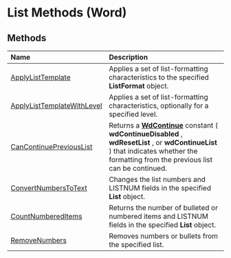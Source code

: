 
# List Methods (Word)

## Methods



|**Name**|**Description**|
|:-----|:-----|
|[ApplyListTemplate](55fbbdef-880b-5b3c-ada3-4f8d423c68b3.md)|Applies a set of list-formatting characteristics to the specified  **ListFormat** object.|
|[ApplyListTemplateWithLevel](19c380d0-0599-72e2-b8ee-56ac7536d16c.md)|Applies a set of list-formatting characteristics, optionally for a specified level.|
|[CanContinuePreviousList](5e235969-27ee-22eb-61ba-2b52a23447aa.md)|Returns a  **[WdContinue](d0cec752-c3d7-bcbe-9065-60b319490558.md)** constant ( **wdContinueDisabled** , **wdResetList** , or **wdContinueList** ) that indicates whether the formatting from the previous list can be continued.|
|[ConvertNumbersToText](302fc63e-626c-fb16-0514-25a2d6381363.md)|Changes the list numbers and LISTNUM fields in the specified  **List** object.|
|[CountNumberedItems](72f3b9ae-727b-66ef-3c91-71f88780e827.md)|Returns the number of bulleted or numbered items and LISTNUM fields in the specified  **List** object.|
|[RemoveNumbers](c73505dd-34aa-5241-a7b8-bf2ac37b1a76.md)|Removes numbers or bullets from the specified list.|
